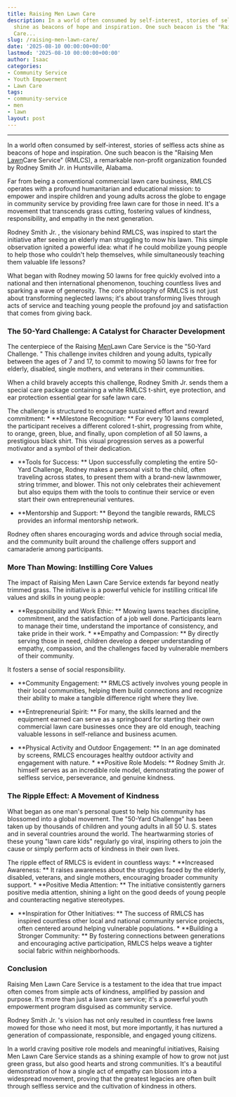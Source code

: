 ```yaml
---
title: Raising Men Lawn Care
description: In a world often consumed by self-interest, stories of selfless acts
  shine as beacons of hope and inspiration. One such beacon is the "Raising Men Lawn
  Care...
slug: /raising-men-lawn-care/
date: '2025-08-10 00:00:00+00:00'
lastmod: '2025-08-10 00:00:00+00:00'
author: Isaac
categories:
- Community Service
- Youth Empowerment
- Lawn Care
tags:
- community-service
- men
- lawn
layout: post
---
```

---

In a world often consumed by self-interest, stories of selfless acts shine as beacons of hope and inspiration. One such beacon is the "Raising Men [Lawn](https://pestpolicy.com/10-essential-lawn-and-garden-tools-for-fall/)Care Service" (RMLCS), a remarkable non-profit organization founded by Rodney Smith Jr. in Huntsville, Alabama.

Far from being a conventional commercial lawn care business, RMLCS operates with a profound humanitarian and educational mission: to empower and inspire children and young adults across the globe to engage in community service by providing free lawn care for those in need. It's a movement that transcends grass cutting, fostering values of kindness, responsibility, and empathy in the next generation.

Rodney Smith Jr. , the visionary behind RMLCS, was inspired to start the initiative after seeing an elderly man struggling to mow his lawn. This simple observation ignited a powerful idea: what if he could mobilize young people to help those who couldn't help themselves, while simultaneously teaching them valuable life lessons?

What began with Rodney mowing 50 lawns for free quickly evolved into a national and then international phenomenon, touching countless lives and sparking a wave of generosity. The core philosophy of RMLCS is not just about transforming neglected lawns; it's about transforming lives through acts of service and teaching young people the profound joy and satisfaction that comes from giving back.

###  The 50-Yard Challenge: A Catalyst for Character Development

The centerpiece of the Raising [Men](https://pestpolicy.com/best-mens-dress-shoes-for-flat-feet/)Lawn Care Service is the "50-Yard Challenge. " This challenge invites children and young adults, typically between the ages of 7 and 17, to commit to mowing 50 lawns for free for elderly, disabled, single mothers, and veterans in their communities.

When a child bravely accepts this challenge, Rodney Smith Jr. sends them a special care package containing a white RMLCS t-shirt, eye protection, and ear protection essential gear for safe lawn care.

The challenge is structured to encourage sustained effort and reward commitment: * **Milestone Recognition: ** For every 10 lawns completed, the participant receives a different colored t-shirt, progressing from white, to orange, green, blue, and finally, upon completion of all 50 lawns, a prestigious black shirt. This visual progression serves as a powerful motivator and a symbol of their dedication.

* **Tools for Success: ** Upon successfully completing the entire 50-Yard Challenge, Rodney makes a personal visit to the child, often traveling across states, to present them with a brand-new lawnmower, string trimmer, and blower. This not only celebrates their achievement but also equips them with the tools to continue their service or even start their own entrepreneurial ventures.

* **Mentorship and Support: ** Beyond the tangible rewards, RMLCS provides an informal mentorship network.

Rodney often shares encouraging words and advice through social media, and the community built around the challenge offers support and camaraderie among participants.

###  More Than Mowing: Instilling Core Values

The impact of Raising Men Lawn Care Service extends far beyond neatly trimmed grass. The initiative is a powerful vehicle for instilling critical life values and skills in young people:

* **Responsibility and Work Ethic: ** Mowing lawns teaches discipline, commitment, and the satisfaction of a job well done. Participants learn to manage their time, understand the importance of consistency, and take pride in their work. * **Empathy and Compassion: ** By directly serving those in need, children develop a deeper understanding of empathy, compassion, and the challenges faced by vulnerable members of their community.

It fosters a sense of social responsibility.

* **Community Engagement: ** RMLCS actively involves young people in their local communities, helping them build connections and recognize their ability to make a tangible difference right where they live.

* **Entrepreneurial Spirit: ** For many, the skills learned and the equipment earned can serve as a springboard for starting their own commercial lawn care businesses once they are old enough, teaching valuable lessons in self-reliance and business acumen.

* **Physical Activity and Outdoor Engagement: ** In an age dominated by screens, RMLCS encourages healthy outdoor activity and engagement with nature. * **Positive Role Models: ** Rodney Smith Jr. himself serves as an incredible role model, demonstrating the power of selfless service, perseverance, and genuine kindness.

###  The Ripple Effect: A Movement of Kindness

What began as one man's personal quest to help his community has blossomed into a global movement. The "50-Yard Challenge" has been taken up by thousands of children and young adults in all 50 U. S. states and in several countries around the world. The heartwarming stories of these young "lawn care kids" regularly go viral, inspiring others to join the cause or simply perform acts of kindness in their own lives.

The ripple effect of RMLCS is evident in countless ways: * **Increased Awareness: ** It raises awareness about the struggles faced by the elderly, disabled, veterans, and single mothers, encouraging broader community support. * **Positive Media Attention: ** The initiative consistently garners positive media attention, shining a light on the good deeds of young people and counteracting negative stereotypes.

* **Inspiration for Other Initiatives: ** The success of RMLCS has inspired countless other local and national community service projects, often centered around helping vulnerable populations. * **Building a Stronger Community: ** By fostering connections between generations and encouraging active participation, RMLCS helps weave a tighter social fabric within neighborhoods.

###  Conclusion

Raising Men Lawn Care Service is a testament to the idea that true impact often comes from simple acts of kindness, amplified by passion and purpose. It's more than just a lawn care service; it's a powerful youth empowerment program disguised as community service.

Rodney Smith Jr. 's vision has not only resulted in countless free lawns mowed for those who need it most, but more importantly, it has nurtured a generation of compassionate, responsible, and engaged young citizens.

In a world craving positive role models and meaningful initiatives, Raising Men Lawn Care Service stands as a shining example of how to grow not just green grass, but also good hearts and strong communities. It's a beautiful demonstration of how a single act of empathy can blossom into a widespread movement, proving that the greatest legacies are often built through selfless service and the cultivation of kindness in others.